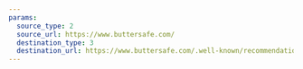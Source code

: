 ```yaml
---
params:
  source_type: 2
  source_url: https://www.buttersafe.com/
  destination_type: 3
  destination_url: https://www.buttersafe.com/.well-known/recommendations.opml
---
```

